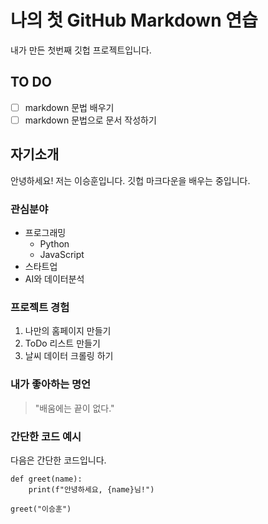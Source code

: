 # 나의 첫 GitHub Markdown 연습 
내가 만든 첫번째 깃헙 프로젝트입니다.

## TO DO

- [ ] markdown 문법 배우기
- [ ] markdown 문법으로 문서 작성하기

## 자기소개
안녕하세요! 저는 이승훈입니다. 깃헙 마크다운을 배우는 중입니다.

### 관심분야
* 프로그래밍
  * Python
  * JavaScript
* 스타트업
* AI와 데이터분석

### 프로젝트 경험

1. 나만의 홈페이지 만들기
2. ToDo 리스트 만들기
3. 날씨 데이터 크롤링 하기

### 내가 좋아하는 명언
> "배움에는 끝이 없다."

### 간단한 코드 예시
다음은 간단한 코드입니다.

```
def greet(name):
    print(f"안녕하세요, {name}님!")

greet("이승훈")
```

